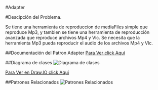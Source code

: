 #Adapter

#Descipción del Problema.

Se tiene una herramienta de reproduccion de mediaFiles simple que reproduce Mp3, y tambien se tiene una herramienta de reproducción avanzada que reproduce archivos Mp4 y Vlc.
Se necesita que la herramienta Mp3 pueda reproducir el audio de los archivos Mp4 y Vlc.



##Documentación del Patron Adapter
[Para Ver click Aquí](https://drive.google.com/open?id=1hGIyAMzzrQT-5empQTTT4pxez5-f6rv5ziYE4DWPLvQ)

##Diagrama de clases
![Diagrama de clases](https://lh3.googleusercontent.com/d/1ENPXh7rk1-031lp-Az6OZBd8UMK9u5vb)

[Para Ver en Draw.IO click Aquí](https://drive.google.com/file/d/1ENPXh7rk1-031lp-Az6OZBd8UMK9u5vb/view?usp=sharing)


##Patrones Relacionados
![Patrones Relacionados](https://lh3.googleusercontent.com/d/1rKqZnwzMoATIljU4p6TK8RWQ-riMq2NK)